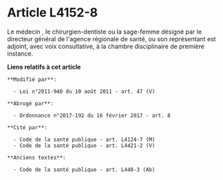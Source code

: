# Article L4152-8

Le médecin    , le chirurgien-dentiste ou la sage-femme désigné par le directeur général de l'agence régionale de santé, ou
son représentant est adjoint, avec voix consultative, à la chambre disciplinaire de première instance.

**Liens relatifs à cet article**

	**Modifié par**:

	  - Loi n°2011-940 du 10 août 2011 - art. 47 (V)

	**Abrogé par**:

	  - Ordonnance n°2017-192 du 16 février 2017 - art. 8

	**Cité par**:

	  - Code de la santé publique - art. L4124-7 (M)
	  - Code de la santé publique - art. L4421-2 (V)

	**Anciens textes**:

	  - Code de la santé publique - art. L448-3 (Ab)
